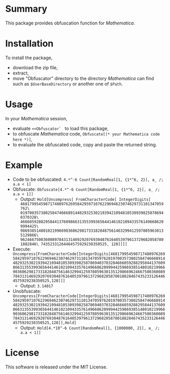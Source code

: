 # Summary
This package provides obfuscation function for _Mathematica_.

# Installation
 To install the package, 
+ download the zip file,
+ extract,
+ move "Obfuscator" directory to the directory _Mathematica_ can find such as `$UserBaseDirectory` or another one of `$Path`.

# Usage
 In your _Mathematica_ session,
+ evaluate ``<<Obfuscator` `` to load this package,
+ to obfuscate _Mathematica_ code, `Obfuscate[(* your Mathematica code here *)]`,
+ to evaluate the obfuscated code, copy and paste the returned string.

# Example

+ Code to be obfuscated: `4.*^-6 Count[RandomReal[1, {1*^6, 2}], a_ /; a.a < 1]`
+ Obfuscate: `Obfuscate[4.*^-6 Count[RandomReal[1, {1*^6, 2}], a_ /; a.a < 1]]`
  + Output: `Hold[Uncompress[
  FromCharacterCode[
   IntegerDigits[
    468179954598717480976269584295971076229694623074629731101347059762\
0197003573802584746668914482932530219394210948105309398258786940370328\
4666059288295844137609866313553993656441461021094335761496686209994425\
9869385148010219966903606298173318284875614632994125978059630135129866\
9624667500360089784313146929207693048761640539796137296820587801882846\
74352331264464575929238350525, 128]]]]`
+ Execute: `Uncompress[FromCharacterCode[IntegerDigits[468179954598717480976269584295971076229694623074629731101347059762019700357380258474666891448293253021939421094810530939825878694037032846660592882958441376098663135539936564414610210943357614966862099944259869385148010219966903606298173318284875614632994125978059630135129866962466750036008978431314692920769304876164053979613729682058780188284674352331264464575929238350525,128]]]`
  + Output: `3.14017`
+ Unobfuscate: `Uncompress[FromCharacterCode[IntegerDigits[468179954598717480976269584295971076229694623074629731101347059762019700357380258474666891448293253021939421094810530939825878694037032846660592882958441376098663135539936564414610210943357614966862099944259869385148010219966903606298173318284875614632994125978059630135129866962466750036008978431314692920769304876164053979613729682058780188284674352331264464575929238350525,128]],Hold]`
  + Output: `Hold[4.*10^-6 Count[RandomReal[1, {1000000, 2}], a_ /; a.a < 1]]`

# License
 This software is released under the MIT License.
